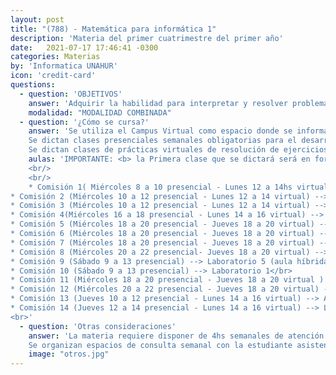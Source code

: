 ```yaml
---
layout: post
title: "(788) - Matemática para informática 1"
description: 'Materia del primer cuatrimestre del primer año'
date:   2021-07-17 17:46:41 -0300
categories: Materias
by: 'Informatica UNAHUR'
icon: 'credit-card'
questions:
  - question: 'OBJETIVOS'
    answer: 'Adquirir la habilidad para interpretar y resolver problemas, aplicando los contenidos expuestos. Es matemática DISCRETA, y los principales temas son: Elementos de lógica proposicional y de primer orden. Teoría de la Estructuras Discretas. Teoría básica de conjuntos. '
    modalidad: "MODALIDAD COMBINADA"
  - question: '¿Cómo se cursa?'
    answer: 'Se utiliza el Campus Virtual como espacio donde se informan novedades y se van habilitando contenidos.
    Se dictan clases presenciales semanales obligatorias para el desarrollo teórico con ejercicios de aplicación.
    Se dictan clases de prácticas virtuales de resolución de ejercicios que pueden ser sincrónicas o asincrónicas'
    aulas: 'IMPORTANTE: <b> la Primera clase que se dictará será en forma PRESENCIAL el día que corresponde la presencialidad en las aulas corresponidentes</b>
    <br/>
    <br/>
    * Comisión 1( Miércoles 8 a 10 presencial - Lunes 12 a 14hs virtual) --> Laboratorio 1</br>
* Comisión 2 (Miércoles 10 a 12 presencial - Lunes 12 a 14 virtual) --> Laboratorio 1</br>
* Comisión 3 (Miércoles 10 a 12 presencial - Lunes 12 a 14 virtual) --> Laboratorio 5 (Aula Híbrida)</br>
* Comisión 4(Miércoles 16 a 18 presencial - Lunes 14 a 16 virtual) --> Laboratorio 1</br>
* Comisión 5 (Miércoles 18 a 20 presencial - Jueves 18 a 20 virtual) --> Laboratorio 1 </br> 
* Comisión 6 (Miércoles 18 a 20 presencial - Jueves 18 a 20 virtual) --> Laboratorio 5 (Aula Híbrida)</br>
* Comisión 7 (Miércoles 18 a 20 presencial - Jueves 18 a 20 virtual) --> Aula 10 Malvinas Argentinas </br>
* Comisión 8 (Miércoles 20 a 22 presencial- Jueves 18 a 20 virtual) --> Laboratorio 1 </br>
* Comisión 9 (Sábado 9 a 13 presencial) --> Laboratorio 5 (aula híbrida)</br>
* Comisión 10 (Sábado 9 a 13 presencial) --> Laboratorio 1</br>
* Comisión 11 (Miércoles 18 a 20 presencial - Jueves 18 a 20 virtual ) --> Laboratorio 2 </br>
* Comisión 12 (Miércoles 20 a 22 presencial - Jueves 18 a 20 virtual) --> Laboratorio 5 (Aula híbrida) </br>
* Comisión 13 (Jueves 10 a 12 presencial - Lunes 14 a 16 virtual) --> Aula 10 Malvinas Argentinas </br>
* Comisión 14 (Jueves 12 a 14 presencial - Lunes 14 a 16 virtual) --> Laboratorio 1 </br>
<br>'
  - question: 'Otras consideraciones'
    answer: 'La materia requiere disponer de 4hs semanales de atención a las actividades que proponen los profesores . Se recomienda organizarse para disponer de otro tanto para realizar prácticas y estudiar. Es decir, unas 8hs semanales en total.
    Se organizan espacios de consulta semanal con la estudiante asistente'
    image: "otros.jpg"
---
```

